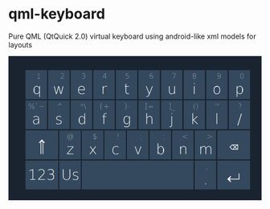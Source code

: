 qml-keyboard
============

Pure QML (QtQuick 2.0) virtual keyboard using android-like xml models for layouts

![alt tag](https://raw.githubusercontent.com/MishkaRogachev/qml-keyboard/master/screenshot.png)
